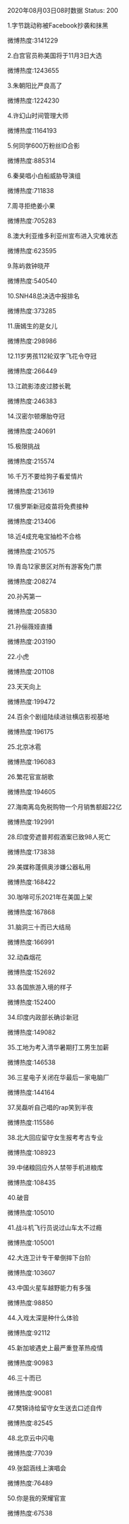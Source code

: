 2020年08月03日08时数据
Status: 200

1.字节跳动称被Facebook抄袭和抹黑

微博热度:3141229

2.白宫官员称美国将于11月3日大选

微博热度:1243655

3.朱朝阳比严良高了

微博热度:1224230

4.许幻山时间管理大师

微博热度:1164193

5.何同学600万粉丝ID合影

微博热度:885314

6.秦昊唱小白船威胁导演组

微博热度:711838

7.周寻拒绝姜小果

微博热度:705283

8.澳大利亚维多利亚州宣布进入灾难状态

微博热度:623595

9.陈屿救钟晓芹

微博热度:540540

10.SNH48总决选中报排名

微博热度:373285

11.唐嫣生的是女儿

微博热度:298986

12.11岁男孩112轮双字飞花令夺冠

微博热度:266449

13.江疏影漆皮过膝长靴

微博热度:246383

14.汉密尔顿爆胎夺冠

微博热度:240691

15.极限挑战

微博热度:215574

16.千万不要给狗子看爱情片

微博热度:213619

17.俄罗斯新冠疫苗将免费接种

微博热度:213406

18.近4成充电宝抽检不合格

微博热度:210575

19.青岛12家景区对所有游客免门票

微博热度:208274

20.孙芮第一

微博热度:205830

21.孙俪薇娅直播

微博热度:203190

22.小虎

微博热度:201108

23.天天向上

微博热度:199472

24.百余个剧组陆续进驻横店影视基地

微博热度:196175

25.北京冰雹

微博热度:196083

26.繁花官宣胡歌

微博热度:194605

27.海南离岛免税购物一个月销售额超22亿

微博热度:192991

28.印度旁遮普邦假酒案已致98人死亡

微博热度:173838

29.美媒称蓬佩奥涉嫌公器私用

微博热度:168422

30.咖啡可乐2021年在美国上架

微博热度:167868

31.脑洞三十而已大结局

微博热度:166991

32.动森烟花

微博热度:152692

33.各国旅游入境的样子

微博热度:152400

34.印度内政部长确诊新冠

微博热度:149082

35.工地为考入清华暑期打工男生加薪

微博热度:146538

36.三星电子关闭在华最后一家电脑厂

微博热度:144164

37.吴磊听自己唱的rap笑到半夜

微博热度:115586

38.北大回应留守女生报考考古专业

微博热度:108923

39.中储粮回应外人禁带手机进粮库

微博热度:108435

40.破音

微博热度:105010

41.战斗机飞行员说过山车太不过瘾

微博热度:105001

42.大连卫计专干晕倒摔下台阶

微博热度:103607

43.中国火星车越野能力有多强

微博热度:98850

44.入戏太深是种什么体验

微博热度:92112

45.新加坡遇史上最严重登革热疫情

微博热度:90983

46.三十而已

微博热度:90081

47.樊锦诗给留守女生送去口述自传

微博热度:82545

48.北京云中闪电

微博热度:77039

49.张韶涵线上演唱会

微博热度:76489

50.你是我的荣耀官宣

微博热度:67538

